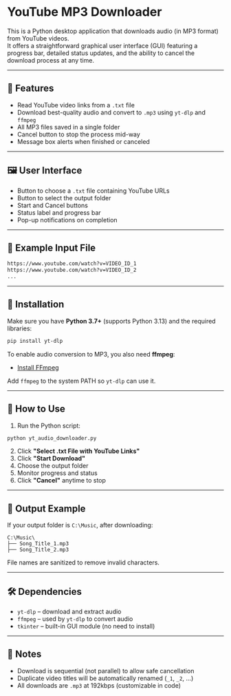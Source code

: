 
# YouTube MP3 Downloader

This is a Python desktop application that downloads audio (in MP3 format) from YouTube videos.  
It offers a straightforward graphical user interface (GUI) featuring a progress bar, detailed status updates, and the ability to cancel the download process at any time.

---

## 🎯 Features

- Read YouTube video links from a `.txt` file
- Download best-quality audio and convert to `.mp3` using `yt-dlp` and `ffmpeg`
- All MP3 files saved in a single folder
- Cancel button to stop the process mid-way
- Message box alerts when finished or canceled

---

## 🖼️ User Interface

- Button to choose a `.txt` file containing YouTube URLs
- Button to select the output folder
- Start and Cancel buttons
- Status label and progress bar
- Pop-up notifications on completion

---

## 📄 Example Input File

```txt
https://www.youtube.com/watch?v=VIDEO_ID_1
https://www.youtube.com/watch?v=VIDEO_ID_2
...
````

---

## 💾 Installation

Make sure you have **Python 3.7+** (supports Python 3.13) and the required libraries:

```bash
pip install yt-dlp
```

To enable audio conversion to MP3, you also need **ffmpeg**:

* [Install FFmpeg](https://ffmpeg.org/download.html)

Add `ffmpeg` to the system PATH so `yt-dlp` can use it.

---

## 🚀 How to Use

1. Run the Python script:

```bash
python yt_audio_downloader.py
```

2. Click **"Select .txt File with YouTube Links"**
3. Click **"Start Download"**
4. Choose the output folder
5. Monitor progress and status
6. Click **"Cancel"** anytime to stop

---

## 📁 Output Example

If your output folder is `C:\Music`, after downloading:

```
C:\Music\
├── Song_Title_1.mp3
├── Song_Title_2.mp3
```

File names are sanitized to remove invalid characters.

---

## 🛠 Dependencies

* `yt-dlp` – download and extract audio
* `ffmpeg` – used by `yt-dlp` to convert audio
* `tkinter` – built-in GUI module (no need to install)

---

## 📌 Notes

* Download is sequential (not parallel) to allow safe cancellation
* Duplicate video titles will be automatically renamed (`_1`, `_2`, ...)
* All downloads are `.mp3` at 192kbps (customizable in code)
